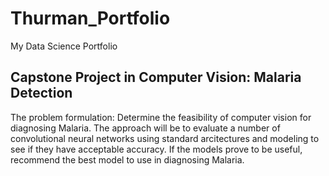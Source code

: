 # Thurman_Portfolio
My Data Science Portfolio

## **Capstone Project in Computer Vision: Malaria Detection**

The problem formulation: Determine the feasibility of computer vision for diagnosing Malaria. The approach will be to evaluate a number of convolutional neural networks using standard arcitectures and modeling to see if they have acceptable accuracy. If the models prove to be useful, recommend the best model to use in diagnosing Malaria.
